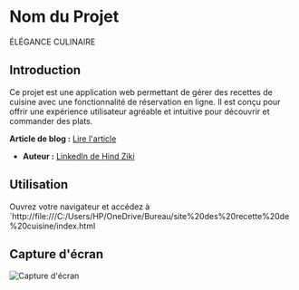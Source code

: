 # Nom du Projet
 ÉLÉGANCE CULINAIRE

## Introduction
Ce projet est une application web permettant de gérer des recettes de cuisine avec une fonctionnalité de réservation en ligne. Il est conçu pour offrir une expérience utilisateur agréable et intuitive pour découvrir et commander des plats.

**Article de blog :** [Lire l'article](https://www.linkedin.com/posts/hind-ziki-0b0488275_webdevelopment-portfolio-html-activity-7240260357854826496-usVb?utm_source=share&utm_medium=member_desktop)
- **Auteur :** [LinkedIn de Hind Ziki](www.linkedin.com/in/hind-ziki-0b0488275)

## Utilisation
Ouvrez votre navigateur et accédez à `http://file:///C:/Users/HP/OneDrive/Bureau/site%20des%20recette%20de%20cuisine/index.html

## Capture d'écran

![Capture d'écran](/fichier/Images/capture1.png)
